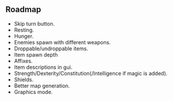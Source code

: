 ## Roadmap

- Skip turn button.
- Resting.
- Hunger.
- Enemies spawn with different weapons.
- Droppable/undroppable items.
- Item spawn depth
- Affixes.
- Item descriptions in gui.
- Strength/Dexterity/Constitution(/Intelligence if magic is added).
- Shields.
- Better map generation.
- Graphics mode.